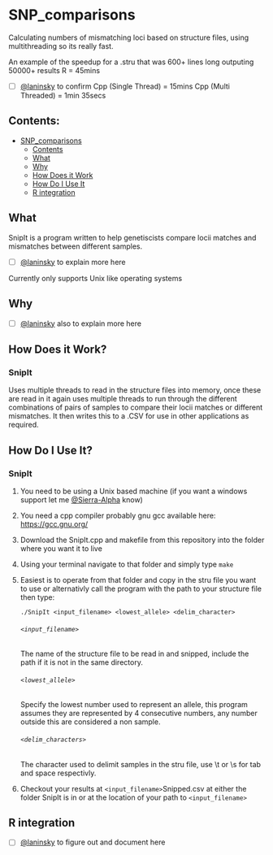 # SNP_comparisons
Calculating numbers of mismatching loci based on structure files, using multithreading so its really fast.

An example of the speedup for a .stru that was 600+ lines long outputing 50000+ results
R = 45mins   
- [ ] [@laninsky]( https://github.com/laninsky ) to confirm
Cpp (Single Thread)  = 15mins
Cpp (Multi Threaded) = 1min 35secs

## Contents:

- [SNP_comparisons](#snp_comparisons)
  * [Contents](#contents)
  * [What](#what)
  * [Why](#why)
  * [How Does it Work](#how-does-it-work)
  * [How Do I Use It](#how-do-i-use-it)
  * [R integration](#r-integration)

## What

SnipIt is a program written to help genetiscists compare locii matches and mismatches between different samples. 
- [ ] [@laninsky]( https://github.com/laninsky ) to explain more here

Currently only supports Unix like operating systems

## Why

- [ ] [@laninsky]( https://github.com/laninsky ) also to explain more here

## How Does it Work?

### SnipIt
Uses multiple threads to read in the structure files into memory, once these are read in it again uses multiple threads to run through the different combinations of pairs of samples to compare their locii matches or different mismatches. It then writes this to a .CSV for use in other applications as required.

## How Do I Use It?

### SnipIt

1. You need to be using a Unix based machine (if you want a windows support let me [@Sierra-Alpha]( https://github.com/Sierra-Alpha ) know)

2. You need a cpp compiler probably gnu gcc available here: https://gcc.gnu.org/

3. Download the SnipIt.cpp and makefile from this repository into the folder where you want it to live

4. Using your terminal navigate to that folder and simply type `make`

5. Easiest is to operate from that folder and copy in the stru file you want to use or alternativly call the program with the path to your structure file then type:

   `./SnipIt <input_filename> <lowest_allele> <delim_character>`

   ###### `<input_filename>`
   The name of the structure file to be read in and snipped, include the path if it is not in the same directory.
   ###### `<lowest_allele>`
   Specify the lowest number used to represent an allele, this program assumes they are represented by 4 consecutive numbers, any number outside this are considered a non sample.
   ###### `<delim_characters>`
   The character used to delimit samples in the stru file, use \\t or \\s for tab and space respectivly.
                        
6. Checkout your results at `<input_filename>`Snipped.csv at either the folder SnipIt is in or at the location of your path to `<input_filename>`


## R integration

- [ ] [@laninsky]( https://github.com/laninsky ) to figure out and document here
